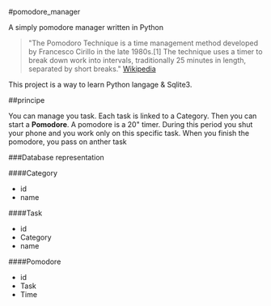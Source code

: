 #pomodore_manager

A simply pomodore manager written in Python

> "The Pomodoro Technique is a time management method developed by Francesco Cirillo in the late 1980s.[1] The technique uses a timer to break down work into intervals, traditionally 25 minutes in length, separated by short breaks." [Wikipedia](https://en.wikipedia.org/wiki/Pomodoro_Technique)

This project is a way to learn Python langage & Sqlite3.

##principe

You can manage you task. Each task is linked to a Category. Then you can start a **Pomodore**. A pomodore is a 20" timer. During this period you shut your phone and you work only on this specific task. When you finish the pomodore, you pass on anther task 

###Database representation

####Category

* id
* name

####Task

* id
* Category
* name

####Pomodore
* id
* Task
* Time
